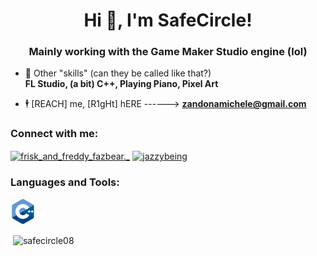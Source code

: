 <h1 align="center">Hi 👋, I'm SafeCircle!</h1>
<h3 align="center">Mainly working with the Game Maker Studio engine (lol)</h3>

- 🎩 Other "skills" (can they be called like that?)<br> **FL Studio, (a bit) C++, Playing Piano, Pixel Art**

- 🕴️ [REACH] me, [R1gHt] hERE ------> **zandonamichele@gmail.com**

<h3 align="left">Connect with me:</h3>
<p align="left">
<a href="https://instagram.com/frisk_and_freddy_fazbear._" target="blank"><img align="center" src="https://raw.githubusercontent.com/rahuldkjain/github-profile-readme-generator/master/src/images/icons/Social/instagram.svg" alt="frisk_and_freddy_fazbear._" height="30" width="40" /></a>
<a href="[https://www.youtube.com/c/jazzybeing](https://www.youtube.com/@jazzyBeing)" target="blank"><img align="center" src="https://raw.githubusercontent.com/rahuldkjain/github-profile-readme-generator/master/src/images/icons/Social/youtube.svg" alt="jazzybeing" height="30" width="40" /></a>
</p>

<h3 align="left">Languages and Tools:</h3>
<p align="left"> <a href="https://www.w3schools.com/cpp/" target="_blank" rel="noreferrer"> <img src="https://raw.githubusercontent.com/devicons/devicon/master/icons/cplusplus/cplusplus-original.svg" alt="cplusplus" width="40" height="40"/> </a> </p>

<p>&nbsp;<img align="center" src="https://github-readme-stats.vercel.app/api?username=safecircle08&show_icons=true&locale=en" alt="safecircle08" /></p>

